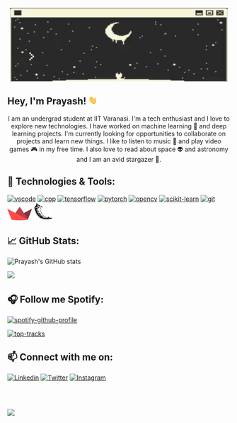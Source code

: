 <div class="header"></div>

<div class="banner-gif" align="center">
<p><img src="./assets/hi_i_am_prayashdash_.gif"></p>
</div>

<div class="intro">
<h2>Hey, I'm Prayash! <img src="./assets/hi.gif" height=20 width=20></h2>
<p align="center">I am an undergrad student at IIT Varanasi. I'm a tech enthusiast and I love to explore new technologies. I have worked on machine learning 🤖 and deep learning projects. I'm currently looking for opportunities to collaborate on projects and learn new things. I like to listen to music 🎵 and play video games 🎮 in my free time. I also love to read about space 👽 and astronomy and I am an avid stargazer 🔭.</p>
</div>

<div class="tech-stack">
  
  ## 🌱 Technologies & Tools:
  
  [<img src="https://cdn.jsdelivr.net/gh/devicons/devicon/icons/python/python-original.svg" alt="vscode" width="40" height="40"/>](https://www.python.org/)
  [<img src="https://cdn.jsdelivr.net/gh/devicons/devicon/icons/cplusplus/cplusplus-original.svg" alt="cpp" width="40" height="40"/>](https://isocpp.org/)
  [<img src="https://cdn.jsdelivr.net/gh/devicons/devicon/icons/tensorflow/tensorflow-original.svg" alt="tensorflow" width="40" height="40"/>](https://www.tensorflow.org/)
  [<img src="https://cdn.jsdelivr.net/gh/devicons/devicon/icons/pytorch/pytorch-original.svg" alt="pytorch" width="40" height="40"/>](https://pytorch.org/)
  [<img src="https://cdn.jsdelivr.net/gh/devicons/devicon/icons/opencv/opencv-original.svg" alt="opencv" width="40" height="40"/>](https://opencv.org/)
  [<img src="https://upload.wikimedia.org/wikipedia/commons/0/05/Scikit_learn_logo_small.svg" alt="scikit-learn" height="40"/>](https://scikit-learn.org/stable/)
  [<img src="https://cdn.jsdelivr.net/gh/devicons/devicon/icons/git/git-original.svg" alt="git" width="40" height="40"/>](https://git-scm.com/)
  [<img src="./assets/streamlit.png" alt="streamlit" height="30"/>](https://streamlit.io/)
  [<img src="./assets/flask.png" alt="flask" height="40"/>](https://flask.palletsprojects.com/en/2.3.x/)

</div>

<div class="github-stats">
  
  ## &#x1f4c8; GitHub Stats:
  
  ![Prayash's GitHub stats](https://github-readme-stats.vercel.app/api?username=prayashdash1729&rank_icon=github&show_icons=true&theme=dark#gh-dark-mode-only&count_private=true)
  
  ![](http://github-profile-summary-cards.vercel.app/api/cards/profile-details?username=prayashdash1729&theme=dark)
  
</div>

<div class="spotify">
  
## 🎧 Follow me Spotify:

  [![spotify-github-profile](https://spotify-github-profile.vercel.app/api/view?uid=5qp20v1xme2k0wos7667er8xb&cover_image=true&theme=novatorem&show_offline=false&background_color=121212&interchange=true&bar_color_cover=false&bar_color=53b14f)](https://spotify-github-profile.vercel.app/api/view?uid=5qp20v1xme2k0wos7667er8xb&redirect=true)

  [![top-tracks](https://spotify-recently-played-readme.vercel.app/api?user=5qp20v1xme2k0wos7667er8xb&count=3)](https://github.com/JeffreyCA/spotify-recently-played-readme)
  
</div>

<div class="social-media">
  
  ## 📫 Connect with me on:
  [![Linkedin](https://skillicons.dev/icons?i=linkedin)](https://www.linkedin.com/in/prayashdash/)
  [![Twitter](https://skillicons.dev/icons?i=twitter)](https://twitter.com/thePrayashDash)
  [![Instagram](https://skillicons.dev/icons?i=instagram)](https://www.instagram.com/prayashdash_/)
  
</div>
</br></br>
<div class="footer">
  
  ![](https://komarev.com/ghpvc/?username=prayashdash1729&label=Profile+views&color=yellowgreen)
  
</div>
